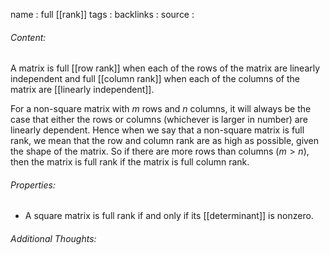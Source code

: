 name : full [[rank]]
tags : 
backlinks : 
source : 

###### Content:
A matrix is full [[row rank]] when each of the rows of the matrix are linearly independent and full [[column rank]] when each of the columns of the matrix are [[linearly independent]].

For a non-square matrix with $m$ rows and $n$ columns, it will always be the case that either the rows or columns (whichever is larger in number) are linearly dependent. Hence when we say that a non-square matrix is full rank, we mean that the row and column rank are as high as possible, given the shape of the matrix. So if there are more rows than columns ($m>n$), then the matrix is full rank if the matrix is full column rank.

###### Properties:
- A square matrix is full rank if and only if its [[determinant]] is nonzero.

###### Additional Thoughts:
